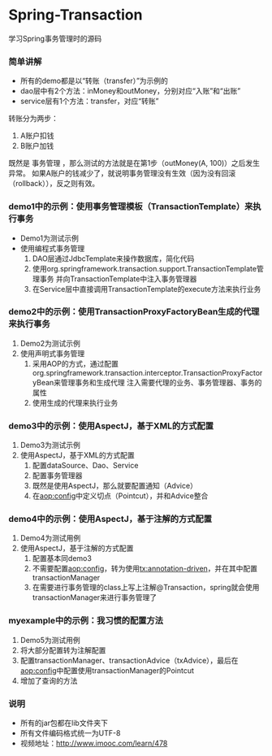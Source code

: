 # Spring-Transaction
学习Spring事务管理时的源码

### 简单讲解
* 所有的demo都是以“转账（transfer）”为示例的
* dao层中有2个方法：inMoney和outMoney，分别对应“入账”和“出账”
* service层有1个方法：transfer，对应“转账”

转账分为两步：
 1. A账户扣钱
 2. B账户加钱

既然是 事务管理 ，那么测试的方法就是在第1步（outMoney(A, 100)）之后发生异常。
如果A账户的钱减少了，就说明事务管理没有生效（因为没有回滚（rollback）），反之则有效。

### demo1中的示例：使用事务管理模板（TransactionTemplate）来执行事务
* Demo1为测试示例
* 使用编程式事务管理
    1. DAO层通过JdbcTemplate来操作数据库，简化代码
    2. 使用org.springframework.transaction.support.TransactionTemplate管理事务
    并向TransactionTemplate中注入事务管理器
    3. 在Service层中直接调用TransactionTemplate的execute方法来执行业务

### demo2中的示例：使用TransactionProxyFactoryBean生成的代理来执行事务
 1. Demo2为测试示例
 2. 使用声明式事务管理
    1. 采用AOP的方式，通过配置org.springframework.transaction.interceptor.TransactionProxyFactoryBean来管理事务和生成代理
    注入需要代理的业务、事务管理器、事务的属性
    2. 使用生成的代理来执行业务

### demo3中的示例：使用AspectJ，基于XML的方式配置
 1. Demo3为测试示例
 2. 使用AspectJ，基于XML的方式配置
    1. 配置dataSource、Dao、Service
    2. 配置事务管理器
	3. 既然是使用AspectJ，那么就要配置通知（Advice）
	4. 在<aop:config>中定义切点（Pointcut），并和Advice整合

### demo4中的示例：使用AspectJ，基于注解的方式配置
 1. Demo4为测试用例
 2. 使用AspectJ，基于注解的方式配置
    1. 配置基本同demo3
    2. 不需要配置<aop:config>，转为使用<tx:annotation-driven>，并在其中配置transactionManager
    3. 在需要进行事务管理的class上写上注解@Transaction，spring就会使用transactionManager来进行事务管理了

### myexample中的示例：我习惯的配置方法
 1. Demo5为测试用例
 2. 将大部分配置转为注解配置
 3. 配置transactionManager、transactionAdvice（txAdvice），最后在<aop:config>中配置使用transactionManager的Pointcut
 4. 增加了查询的方法

### 说明
* 所有的jar包都在lib文件夹下
* 所有文件编码格式统一为UTF-8
* 视频地址：http://www.imooc.com/learn/478
